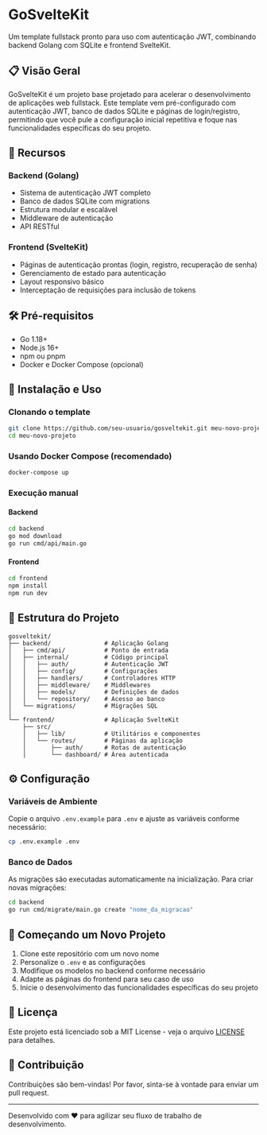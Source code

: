 # GoSvelteKit

Um template fullstack pronto para uso com autenticação JWT, combinando backend Golang com SQLite e frontend SvelteKit.

## 📋 Visão Geral

GoSvelteKit é um projeto base projetado para acelerar o desenvolvimento de aplicações web fullstack. Este template vem pré-configurado com autenticação JWT, banco de dados SQLite e páginas de login/registro, permitindo que você pule a configuração inicial repetitiva e foque nas funcionalidades específicas do seu projeto.

## 🚀 Recursos

### Backend (Golang)

-   Sistema de autenticação JWT completo
-   Banco de dados SQLite com migrations
-   Estrutura modular e escalável
-   Middleware de autenticação
-   API RESTful

### Frontend (SvelteKit)

-   Páginas de autenticação prontas (login, registro, recuperação de senha)
-   Gerenciamento de estado para autenticação
-   Layout responsivo básico
-   Interceptação de requisições para inclusão de tokens

## 🛠️ Pré-requisitos

-   Go 1.18+
-   Node.js 16+
-   npm ou pnpm
-   Docker e Docker Compose (opcional)

## 🔧 Instalação e Uso

### Clonando o template

```bash
git clone https://github.com/seu-usuario/gosveltekit.git meu-novo-projeto
cd meu-novo-projeto
```

### Usando Docker Compose (recomendado)

```bash
docker-compose up
```

### Execução manual

#### Backend

```bash
cd backend
go mod download
go run cmd/api/main.go
```

#### Frontend

```bash
cd frontend
npm install
npm run dev
```

## 📁 Estrutura do Projeto

```
gosveltekit/
├── backend/               # Aplicação Golang
│   ├── cmd/api/           # Ponto de entrada
│   ├── internal/          # Código principal
│   │   ├── auth/          # Autenticação JWT
│   │   ├── config/        # Configurações
│   │   ├── handlers/      # Controladores HTTP
│   │   ├── middleware/    # Middlewares
│   │   ├── models/        # Definições de dados
│   │   └── repository/    # Acesso ao banco
│   └── migrations/        # Migrações SQL
│
└── frontend/              # Aplicação SvelteKit
    ├── src/
    │   ├── lib/           # Utilitários e componentes
    │   └── routes/        # Páginas da aplicação
    │       ├── auth/      # Rotas de autenticação
    │       └── dashboard/ # Área autenticada
```

## ⚙️ Configuração

### Variáveis de Ambiente

Copie o arquivo `.env.example` para `.env` e ajuste as variáveis conforme necessário:

```bash
cp .env.example .env
```

### Banco de Dados

As migrações são executadas automaticamente na inicialização. Para criar novas migrações:

```bash
cd backend
go run cmd/migrate/main.go create "nome_da_migracao"
```

## 🔄 Começando um Novo Projeto

1. Clone este repositório com um novo nome
2. Personalize o `.env` e as configurações
3. Modifique os modelos no backend conforme necessário
4. Adapte as páginas do frontend para seu caso de uso
5. Inicie o desenvolvimento das funcionalidades específicas do seu projeto

## 📄 Licença

Este projeto está licenciado sob a MIT License - veja o arquivo [LICENSE](LICENSE) para detalhes.

## 🤝 Contribuição

Contribuições são bem-vindas! Por favor, sinta-se à vontade para enviar um pull request.

---

Desenvolvido com ❤️ para agilizar seu fluxo de trabalho de desenvolvimento.
